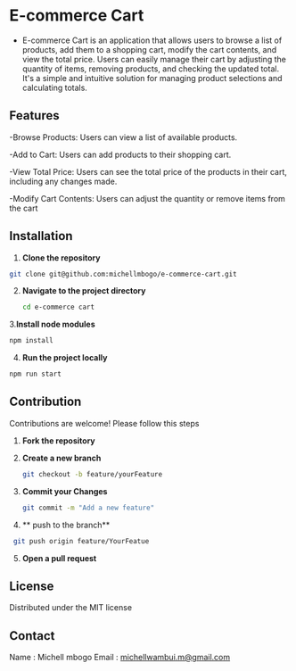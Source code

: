 # E-commerce Cart
- E-commerce Cart is an application that allows users to browse a list of products, add them to a shopping cart, modify the cart contents, and view the total price. Users can easily manage their cart by adjusting the quantity of items, removing products, and checking the updated total. It's a simple and intuitive solution for managing product selections and calculating totals.

## Features
-Browse Products: Users can view a list of available products.

-Add to Cart: Users can add products to their shopping cart.

-View Total Price: Users can see the total price of the products in their cart, including any changes made.

-Modify Cart Contents: Users can adjust the quantity or remove items from the cart

## Installation
1. **Clone the repository**
~~~bash
git clone git@github.com:michellmbogo/e-commerce-cart.git
~~~
2. **Navigate to the project directory**
   ~~~bash
   cd e-commerce cart
   ~~~

3.**Install node modules**
~~~bash
npm install
~~~

4. **Run the project locally**
~~~bash
npm run start
~~~


## Contribution
Contributions are welcome! Please follow this steps
1. **Fork the repository**

2. **Create a new branch**
   ~~~bash
   git checkout -b feature/yourFeature
   ~~~
3. **Commit your Changes**
   ~~~bash
   git commit -m "Add a new feature"
   ~~~
4. ** push to the branch**
  ~~~bash
   git push origin feature/YourFeatue
   ~~~
5. **Open a pull request**

## License

Distributed under the MIT license

## Contact

Name : Michell mbogo
Email : michellwambui.m@gmail.com















